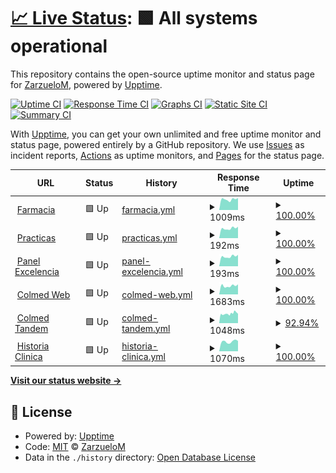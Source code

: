 # [📈 Live Status](https://ZarzueloM.github.io/status): <!--live status--> **🟩 All systems operational**

This repository contains the open-source uptime monitor and status page for [ZarzueloM](https://ZarzueloM.github.io/status), powered by [Upptime](https://github.com/upptime/upptime).

[![Uptime CI](https://github.com/ZarzueloM/status/workflows/Uptime%20CI/badge.svg)](https://github.com/ZarzueloM/status/actions?query=workflow%3A%22Uptime+CI%22)
[![Response Time CI](https://github.com/ZarzueloM/status/workflows/Response%20Time%20CI/badge.svg)](https://github.com/ZarzueloM/status/actions?query=workflow%3A%22Response+Time+CI%22)
[![Graphs CI](https://github.com/ZarzueloM/status/workflows/Graphs%20CI/badge.svg)](https://github.com/ZarzueloM/status/actions?query=workflow%3A%22Graphs+CI%22)
[![Static Site CI](https://github.com/ZarzueloM/status/workflows/Static%20Site%20CI/badge.svg)](https://github.com/ZarzueloM/status/actions?query=workflow%3A%22Static+Site+CI%22)
[![Summary CI](https://github.com/ZarzueloM/status/workflows/Summary%20CI/badge.svg)](https://github.com/ZarzueloM/status/actions?query=workflow%3A%22Summary+CI%22)

With [Upptime](https://upptime.js.org), you can get your own unlimited and free uptime monitor and status page, powered entirely by a GitHub repository. We use [Issues](https://github.com/ZarzueloM/status/issues) as incident reports, [Actions](https://github.com/ZarzueloM/status/actions) as uptime monitors, and [Pages](https://ZarzueloM.github.io/status) for the status page.

<!--start: status pages-->
<!-- This summary is generated by Upptime (https://github.com/upptime/upptime) -->
<!-- Do not edit this manually, your changes will be overwritten -->
<!-- prettier-ignore -->
| URL | Status | History | Response Time | Uptime |
| --- | ------ | ------- | ------------- | ------ |
| <img alt="" src="https://icons.duckduckgo.com/ip3/excelencia.myqnapcloud.com.ico" height="13"> [Farmacia](http://excelencia.myqnapcloud.com:3002/ColmedFcia/ValidarNew.aspx) | 🟩 Up | [farmacia.yml](https://github.com/ZarzueloM/status/commits/HEAD/history/farmacia.yml) | <details><summary><img alt="Response time graph" src="./graphs/farmacia/response-time-week.png" height="20"> 1009ms</summary><br><a href="https://status.colmedsanjuan.com.ar/history/farmacia"><img alt="Response time 939" src="https://img.shields.io/endpoint?url=https%3A%2F%2Fraw.githubusercontent.com%2FZarzueloM%2Fstatus%2FHEAD%2Fapi%2Ffarmacia%2Fresponse-time.json"></a><br><a href="https://status.colmedsanjuan.com.ar/history/farmacia"><img alt="24-hour response time 1137" src="https://img.shields.io/endpoint?url=https%3A%2F%2Fraw.githubusercontent.com%2FZarzueloM%2Fstatus%2FHEAD%2Fapi%2Ffarmacia%2Fresponse-time-day.json"></a><br><a href="https://status.colmedsanjuan.com.ar/history/farmacia"><img alt="7-day response time 1009" src="https://img.shields.io/endpoint?url=https%3A%2F%2Fraw.githubusercontent.com%2FZarzueloM%2Fstatus%2FHEAD%2Fapi%2Ffarmacia%2Fresponse-time-week.json"></a><br><a href="https://status.colmedsanjuan.com.ar/history/farmacia"><img alt="30-day response time 1070" src="https://img.shields.io/endpoint?url=https%3A%2F%2Fraw.githubusercontent.com%2FZarzueloM%2Fstatus%2FHEAD%2Fapi%2Ffarmacia%2Fresponse-time-month.json"></a><br><a href="https://status.colmedsanjuan.com.ar/history/farmacia"><img alt="1-year response time 903" src="https://img.shields.io/endpoint?url=https%3A%2F%2Fraw.githubusercontent.com%2FZarzueloM%2Fstatus%2FHEAD%2Fapi%2Ffarmacia%2Fresponse-time-year.json"></a></details> | <details><summary><a href="https://status.colmedsanjuan.com.ar/history/farmacia">100.00%</a></summary><a href="https://status.colmedsanjuan.com.ar/history/farmacia"><img alt="All-time uptime 98.32%" src="https://img.shields.io/endpoint?url=https%3A%2F%2Fraw.githubusercontent.com%2FZarzueloM%2Fstatus%2FHEAD%2Fapi%2Ffarmacia%2Fuptime.json"></a><br><a href="https://status.colmedsanjuan.com.ar/history/farmacia"><img alt="24-hour uptime 100.00%" src="https://img.shields.io/endpoint?url=https%3A%2F%2Fraw.githubusercontent.com%2FZarzueloM%2Fstatus%2FHEAD%2Fapi%2Ffarmacia%2Fuptime-day.json"></a><br><a href="https://status.colmedsanjuan.com.ar/history/farmacia"><img alt="7-day uptime 100.00%" src="https://img.shields.io/endpoint?url=https%3A%2F%2Fraw.githubusercontent.com%2FZarzueloM%2Fstatus%2FHEAD%2Fapi%2Ffarmacia%2Fuptime-week.json"></a><br><a href="https://status.colmedsanjuan.com.ar/history/farmacia"><img alt="30-day uptime 97.83%" src="https://img.shields.io/endpoint?url=https%3A%2F%2Fraw.githubusercontent.com%2FZarzueloM%2Fstatus%2FHEAD%2Fapi%2Ffarmacia%2Fuptime-month.json"></a><br><a href="https://status.colmedsanjuan.com.ar/history/farmacia"><img alt="1-year uptime 97.46%" src="https://img.shields.io/endpoint?url=https%3A%2F%2Fraw.githubusercontent.com%2FZarzueloM%2Fstatus%2FHEAD%2Fapi%2Ffarmacia%2Fuptime-year.json"></a></details>
| <img alt="" src="https://icons.duckduckgo.com/ip3/excelencia.myqnapcloud.com.ico" height="13"> [Practicas](http://excelencia.myqnapcloud.com:3002/Colmedpracticas/Login.aspx) | 🟩 Up | [practicas.yml](https://github.com/ZarzueloM/status/commits/HEAD/history/practicas.yml) | <details><summary><img alt="Response time graph" src="./graphs/practicas/response-time-week.png" height="20"> 192ms</summary><br><a href="https://status.colmedsanjuan.com.ar/history/practicas"><img alt="Response time 289" src="https://img.shields.io/endpoint?url=https%3A%2F%2Fraw.githubusercontent.com%2FZarzueloM%2Fstatus%2FHEAD%2Fapi%2Fpracticas%2Fresponse-time.json"></a><br><a href="https://status.colmedsanjuan.com.ar/history/practicas"><img alt="24-hour response time 225" src="https://img.shields.io/endpoint?url=https%3A%2F%2Fraw.githubusercontent.com%2FZarzueloM%2Fstatus%2FHEAD%2Fapi%2Fpracticas%2Fresponse-time-day.json"></a><br><a href="https://status.colmedsanjuan.com.ar/history/practicas"><img alt="7-day response time 192" src="https://img.shields.io/endpoint?url=https%3A%2F%2Fraw.githubusercontent.com%2FZarzueloM%2Fstatus%2FHEAD%2Fapi%2Fpracticas%2Fresponse-time-week.json"></a><br><a href="https://status.colmedsanjuan.com.ar/history/practicas"><img alt="30-day response time 205" src="https://img.shields.io/endpoint?url=https%3A%2F%2Fraw.githubusercontent.com%2FZarzueloM%2Fstatus%2FHEAD%2Fapi%2Fpracticas%2Fresponse-time-month.json"></a><br><a href="https://status.colmedsanjuan.com.ar/history/practicas"><img alt="1-year response time 238" src="https://img.shields.io/endpoint?url=https%3A%2F%2Fraw.githubusercontent.com%2FZarzueloM%2Fstatus%2FHEAD%2Fapi%2Fpracticas%2Fresponse-time-year.json"></a></details> | <details><summary><a href="https://status.colmedsanjuan.com.ar/history/practicas">100.00%</a></summary><a href="https://status.colmedsanjuan.com.ar/history/practicas"><img alt="All-time uptime 98.54%" src="https://img.shields.io/endpoint?url=https%3A%2F%2Fraw.githubusercontent.com%2FZarzueloM%2Fstatus%2FHEAD%2Fapi%2Fpracticas%2Fuptime.json"></a><br><a href="https://status.colmedsanjuan.com.ar/history/practicas"><img alt="24-hour uptime 100.00%" src="https://img.shields.io/endpoint?url=https%3A%2F%2Fraw.githubusercontent.com%2FZarzueloM%2Fstatus%2FHEAD%2Fapi%2Fpracticas%2Fuptime-day.json"></a><br><a href="https://status.colmedsanjuan.com.ar/history/practicas"><img alt="7-day uptime 100.00%" src="https://img.shields.io/endpoint?url=https%3A%2F%2Fraw.githubusercontent.com%2FZarzueloM%2Fstatus%2FHEAD%2Fapi%2Fpracticas%2Fuptime-week.json"></a><br><a href="https://status.colmedsanjuan.com.ar/history/practicas"><img alt="30-day uptime 97.84%" src="https://img.shields.io/endpoint?url=https%3A%2F%2Fraw.githubusercontent.com%2FZarzueloM%2Fstatus%2FHEAD%2Fapi%2Fpracticas%2Fuptime-month.json"></a><br><a href="https://status.colmedsanjuan.com.ar/history/practicas"><img alt="1-year uptime 97.83%" src="https://img.shields.io/endpoint?url=https%3A%2F%2Fraw.githubusercontent.com%2FZarzueloM%2Fstatus%2FHEAD%2Fapi%2Fpracticas%2Fuptime-year.json"></a></details>
| <img alt="" src="https://icons.duckduckgo.com/ip3/excelencia.myqnapcloud.com.ico" height="13"> [Panel Excelencia](http://excelencia.myqnapcloud.com:3002/PaneldeValidacion/Login.Aspx) | 🟩 Up | [panel-excelencia.yml](https://github.com/ZarzueloM/status/commits/HEAD/history/panel-excelencia.yml) | <details><summary><img alt="Response time graph" src="./graphs/panel-excelencia/response-time-week.png" height="20"> 193ms</summary><br><a href="https://status.colmedsanjuan.com.ar/history/panel-excelencia"><img alt="Response time 403" src="https://img.shields.io/endpoint?url=https%3A%2F%2Fraw.githubusercontent.com%2FZarzueloM%2Fstatus%2FHEAD%2Fapi%2Fpanel-excelencia%2Fresponse-time.json"></a><br><a href="https://status.colmedsanjuan.com.ar/history/panel-excelencia"><img alt="24-hour response time 225" src="https://img.shields.io/endpoint?url=https%3A%2F%2Fraw.githubusercontent.com%2FZarzueloM%2Fstatus%2FHEAD%2Fapi%2Fpanel-excelencia%2Fresponse-time-day.json"></a><br><a href="https://status.colmedsanjuan.com.ar/history/panel-excelencia"><img alt="7-day response time 193" src="https://img.shields.io/endpoint?url=https%3A%2F%2Fraw.githubusercontent.com%2FZarzueloM%2Fstatus%2FHEAD%2Fapi%2Fpanel-excelencia%2Fresponse-time-week.json"></a><br><a href="https://status.colmedsanjuan.com.ar/history/panel-excelencia"><img alt="30-day response time 229" src="https://img.shields.io/endpoint?url=https%3A%2F%2Fraw.githubusercontent.com%2FZarzueloM%2Fstatus%2FHEAD%2Fapi%2Fpanel-excelencia%2Fresponse-time-month.json"></a><br><a href="https://status.colmedsanjuan.com.ar/history/panel-excelencia"><img alt="1-year response time 371" src="https://img.shields.io/endpoint?url=https%3A%2F%2Fraw.githubusercontent.com%2FZarzueloM%2Fstatus%2FHEAD%2Fapi%2Fpanel-excelencia%2Fresponse-time-year.json"></a></details> | <details><summary><a href="https://status.colmedsanjuan.com.ar/history/panel-excelencia">100.00%</a></summary><a href="https://status.colmedsanjuan.com.ar/history/panel-excelencia"><img alt="All-time uptime 98.48%" src="https://img.shields.io/endpoint?url=https%3A%2F%2Fraw.githubusercontent.com%2FZarzueloM%2Fstatus%2FHEAD%2Fapi%2Fpanel-excelencia%2Fuptime.json"></a><br><a href="https://status.colmedsanjuan.com.ar/history/panel-excelencia"><img alt="24-hour uptime 100.00%" src="https://img.shields.io/endpoint?url=https%3A%2F%2Fraw.githubusercontent.com%2FZarzueloM%2Fstatus%2FHEAD%2Fapi%2Fpanel-excelencia%2Fuptime-day.json"></a><br><a href="https://status.colmedsanjuan.com.ar/history/panel-excelencia"><img alt="7-day uptime 100.00%" src="https://img.shields.io/endpoint?url=https%3A%2F%2Fraw.githubusercontent.com%2FZarzueloM%2Fstatus%2FHEAD%2Fapi%2Fpanel-excelencia%2Fuptime-week.json"></a><br><a href="https://status.colmedsanjuan.com.ar/history/panel-excelencia"><img alt="30-day uptime 97.84%" src="https://img.shields.io/endpoint?url=https%3A%2F%2Fraw.githubusercontent.com%2FZarzueloM%2Fstatus%2FHEAD%2Fapi%2Fpanel-excelencia%2Fuptime-month.json"></a><br><a href="https://status.colmedsanjuan.com.ar/history/panel-excelencia"><img alt="1-year uptime 97.60%" src="https://img.shields.io/endpoint?url=https%3A%2F%2Fraw.githubusercontent.com%2FZarzueloM%2Fstatus%2FHEAD%2Fapi%2Fpanel-excelencia%2Fuptime-year.json"></a></details>
| <img alt="" src="https://www.colmedsanjuan.com.ar/intranet/favicon.ico" height="13"> [Colmed Web](https://www.colmedsanjuan.com.ar) | 🟩 Up | [colmed-web.yml](https://github.com/ZarzueloM/status/commits/HEAD/history/colmed-web.yml) | <details><summary><img alt="Response time graph" src="./graphs/colmed-web/response-time-week.png" height="20"> 1683ms</summary><br><a href="https://status.colmedsanjuan.com.ar/history/colmed-web"><img alt="Response time 1629" src="https://img.shields.io/endpoint?url=https%3A%2F%2Fraw.githubusercontent.com%2FZarzueloM%2Fstatus%2FHEAD%2Fapi%2Fcolmed-web%2Fresponse-time.json"></a><br><a href="https://status.colmedsanjuan.com.ar/history/colmed-web"><img alt="24-hour response time 1973" src="https://img.shields.io/endpoint?url=https%3A%2F%2Fraw.githubusercontent.com%2FZarzueloM%2Fstatus%2FHEAD%2Fapi%2Fcolmed-web%2Fresponse-time-day.json"></a><br><a href="https://status.colmedsanjuan.com.ar/history/colmed-web"><img alt="7-day response time 1683" src="https://img.shields.io/endpoint?url=https%3A%2F%2Fraw.githubusercontent.com%2FZarzueloM%2Fstatus%2FHEAD%2Fapi%2Fcolmed-web%2Fresponse-time-week.json"></a><br><a href="https://status.colmedsanjuan.com.ar/history/colmed-web"><img alt="30-day response time 2181" src="https://img.shields.io/endpoint?url=https%3A%2F%2Fraw.githubusercontent.com%2FZarzueloM%2Fstatus%2FHEAD%2Fapi%2Fcolmed-web%2Fresponse-time-month.json"></a><br><a href="https://status.colmedsanjuan.com.ar/history/colmed-web"><img alt="1-year response time 1699" src="https://img.shields.io/endpoint?url=https%3A%2F%2Fraw.githubusercontent.com%2FZarzueloM%2Fstatus%2FHEAD%2Fapi%2Fcolmed-web%2Fresponse-time-year.json"></a></details> | <details><summary><a href="https://status.colmedsanjuan.com.ar/history/colmed-web">100.00%</a></summary><a href="https://status.colmedsanjuan.com.ar/history/colmed-web"><img alt="All-time uptime 99.88%" src="https://img.shields.io/endpoint?url=https%3A%2F%2Fraw.githubusercontent.com%2FZarzueloM%2Fstatus%2FHEAD%2Fapi%2Fcolmed-web%2Fuptime.json"></a><br><a href="https://status.colmedsanjuan.com.ar/history/colmed-web"><img alt="24-hour uptime 100.00%" src="https://img.shields.io/endpoint?url=https%3A%2F%2Fraw.githubusercontent.com%2FZarzueloM%2Fstatus%2FHEAD%2Fapi%2Fcolmed-web%2Fuptime-day.json"></a><br><a href="https://status.colmedsanjuan.com.ar/history/colmed-web"><img alt="7-day uptime 100.00%" src="https://img.shields.io/endpoint?url=https%3A%2F%2Fraw.githubusercontent.com%2FZarzueloM%2Fstatus%2FHEAD%2Fapi%2Fcolmed-web%2Fuptime-week.json"></a><br><a href="https://status.colmedsanjuan.com.ar/history/colmed-web"><img alt="30-day uptime 99.59%" src="https://img.shields.io/endpoint?url=https%3A%2F%2Fraw.githubusercontent.com%2FZarzueloM%2Fstatus%2FHEAD%2Fapi%2Fcolmed-web%2Fuptime-month.json"></a><br><a href="https://status.colmedsanjuan.com.ar/history/colmed-web"><img alt="1-year uptime 99.81%" src="https://img.shields.io/endpoint?url=https%3A%2F%2Fraw.githubusercontent.com%2FZarzueloM%2Fstatus%2FHEAD%2Fapi%2Fcolmed-web%2Fuptime-year.json"></a></details>
| <img alt="" src="https://icons.duckduckgo.com/ip3/colmed.tandemdigital.net.ico" height="13"> [Colmed Tandem](https://colmed.tandemdigital.net) | 🟩 Up | [colmed-tandem.yml](https://github.com/ZarzueloM/status/commits/HEAD/history/colmed-tandem.yml) | <details><summary><img alt="Response time graph" src="./graphs/colmed-tandem/response-time-week.png" height="20"> 1048ms</summary><br><a href="https://status.colmedsanjuan.com.ar/history/colmed-tandem"><img alt="Response time 1158" src="https://img.shields.io/endpoint?url=https%3A%2F%2Fraw.githubusercontent.com%2FZarzueloM%2Fstatus%2FHEAD%2Fapi%2Fcolmed-tandem%2Fresponse-time.json"></a><br><a href="https://status.colmedsanjuan.com.ar/history/colmed-tandem"><img alt="24-hour response time 1036" src="https://img.shields.io/endpoint?url=https%3A%2F%2Fraw.githubusercontent.com%2FZarzueloM%2Fstatus%2FHEAD%2Fapi%2Fcolmed-tandem%2Fresponse-time-day.json"></a><br><a href="https://status.colmedsanjuan.com.ar/history/colmed-tandem"><img alt="7-day response time 1048" src="https://img.shields.io/endpoint?url=https%3A%2F%2Fraw.githubusercontent.com%2FZarzueloM%2Fstatus%2FHEAD%2Fapi%2Fcolmed-tandem%2Fresponse-time-week.json"></a><br><a href="https://status.colmedsanjuan.com.ar/history/colmed-tandem"><img alt="30-day response time 1180" src="https://img.shields.io/endpoint?url=https%3A%2F%2Fraw.githubusercontent.com%2FZarzueloM%2Fstatus%2FHEAD%2Fapi%2Fcolmed-tandem%2Fresponse-time-month.json"></a><br><a href="https://status.colmedsanjuan.com.ar/history/colmed-tandem"><img alt="1-year response time 1158" src="https://img.shields.io/endpoint?url=https%3A%2F%2Fraw.githubusercontent.com%2FZarzueloM%2Fstatus%2FHEAD%2Fapi%2Fcolmed-tandem%2Fresponse-time-year.json"></a></details> | <details><summary><a href="https://status.colmedsanjuan.com.ar/history/colmed-tandem">92.94%</a></summary><a href="https://status.colmedsanjuan.com.ar/history/colmed-tandem"><img alt="All-time uptime 92.29%" src="https://img.shields.io/endpoint?url=https%3A%2F%2Fraw.githubusercontent.com%2FZarzueloM%2Fstatus%2FHEAD%2Fapi%2Fcolmed-tandem%2Fuptime.json"></a><br><a href="https://status.colmedsanjuan.com.ar/history/colmed-tandem"><img alt="24-hour uptime 100.00%" src="https://img.shields.io/endpoint?url=https%3A%2F%2Fraw.githubusercontent.com%2FZarzueloM%2Fstatus%2FHEAD%2Fapi%2Fcolmed-tandem%2Fuptime-day.json"></a><br><a href="https://status.colmedsanjuan.com.ar/history/colmed-tandem"><img alt="7-day uptime 92.94%" src="https://img.shields.io/endpoint?url=https%3A%2F%2Fraw.githubusercontent.com%2FZarzueloM%2Fstatus%2FHEAD%2Fapi%2Fcolmed-tandem%2Fuptime-week.json"></a><br><a href="https://status.colmedsanjuan.com.ar/history/colmed-tandem"><img alt="30-day uptime 96.50%" src="https://img.shields.io/endpoint?url=https%3A%2F%2Fraw.githubusercontent.com%2FZarzueloM%2Fstatus%2FHEAD%2Fapi%2Fcolmed-tandem%2Fuptime-month.json"></a><br><a href="https://status.colmedsanjuan.com.ar/history/colmed-tandem"><img alt="1-year uptime 92.29%" src="https://img.shields.io/endpoint?url=https%3A%2F%2Fraw.githubusercontent.com%2FZarzueloM%2Fstatus%2FHEAD%2Fapi%2Fcolmed-tandem%2Fuptime-year.json"></a></details>
| <img alt="" src="https://icons.duckduckgo.com/ip3/excelenciadigital.online.ico" height="13"> [Historia Clinica](https://excelenciadigital.online/hcweb/Login.aspx) | 🟩 Up | [historia-clinica.yml](https://github.com/ZarzueloM/status/commits/HEAD/history/historia-clinica.yml) | <details><summary><img alt="Response time graph" src="./graphs/historia-clinica/response-time-week.png" height="20"> 1070ms</summary><br><a href="https://status.colmedsanjuan.com.ar/history/historia-clinica"><img alt="Response time 4581" src="https://img.shields.io/endpoint?url=https%3A%2F%2Fraw.githubusercontent.com%2FZarzueloM%2Fstatus%2FHEAD%2Fapi%2Fhistoria-clinica%2Fresponse-time.json"></a><br><a href="https://status.colmedsanjuan.com.ar/history/historia-clinica"><img alt="24-hour response time 1130" src="https://img.shields.io/endpoint?url=https%3A%2F%2Fraw.githubusercontent.com%2FZarzueloM%2Fstatus%2FHEAD%2Fapi%2Fhistoria-clinica%2Fresponse-time-day.json"></a><br><a href="https://status.colmedsanjuan.com.ar/history/historia-clinica"><img alt="7-day response time 1070" src="https://img.shields.io/endpoint?url=https%3A%2F%2Fraw.githubusercontent.com%2FZarzueloM%2Fstatus%2FHEAD%2Fapi%2Fhistoria-clinica%2Fresponse-time-week.json"></a><br><a href="https://status.colmedsanjuan.com.ar/history/historia-clinica"><img alt="30-day response time 1148" src="https://img.shields.io/endpoint?url=https%3A%2F%2Fraw.githubusercontent.com%2FZarzueloM%2Fstatus%2FHEAD%2Fapi%2Fhistoria-clinica%2Fresponse-time-month.json"></a><br><a href="https://status.colmedsanjuan.com.ar/history/historia-clinica"><img alt="1-year response time 4581" src="https://img.shields.io/endpoint?url=https%3A%2F%2Fraw.githubusercontent.com%2FZarzueloM%2Fstatus%2FHEAD%2Fapi%2Fhistoria-clinica%2Fresponse-time-year.json"></a></details> | <details><summary><a href="https://status.colmedsanjuan.com.ar/history/historia-clinica">100.00%</a></summary><a href="https://status.colmedsanjuan.com.ar/history/historia-clinica"><img alt="All-time uptime 99.07%" src="https://img.shields.io/endpoint?url=https%3A%2F%2Fraw.githubusercontent.com%2FZarzueloM%2Fstatus%2FHEAD%2Fapi%2Fhistoria-clinica%2Fuptime.json"></a><br><a href="https://status.colmedsanjuan.com.ar/history/historia-clinica"><img alt="24-hour uptime 100.00%" src="https://img.shields.io/endpoint?url=https%3A%2F%2Fraw.githubusercontent.com%2FZarzueloM%2Fstatus%2FHEAD%2Fapi%2Fhistoria-clinica%2Fuptime-day.json"></a><br><a href="https://status.colmedsanjuan.com.ar/history/historia-clinica"><img alt="7-day uptime 100.00%" src="https://img.shields.io/endpoint?url=https%3A%2F%2Fraw.githubusercontent.com%2FZarzueloM%2Fstatus%2FHEAD%2Fapi%2Fhistoria-clinica%2Fuptime-week.json"></a><br><a href="https://status.colmedsanjuan.com.ar/history/historia-clinica"><img alt="30-day uptime 99.53%" src="https://img.shields.io/endpoint?url=https%3A%2F%2Fraw.githubusercontent.com%2FZarzueloM%2Fstatus%2FHEAD%2Fapi%2Fhistoria-clinica%2Fuptime-month.json"></a><br><a href="https://status.colmedsanjuan.com.ar/history/historia-clinica"><img alt="1-year uptime 99.07%" src="https://img.shields.io/endpoint?url=https%3A%2F%2Fraw.githubusercontent.com%2FZarzueloM%2Fstatus%2FHEAD%2Fapi%2Fhistoria-clinica%2Fuptime-year.json"></a></details>

<!--end: status pages-->

[**Visit our status website →**](https://ZarzueloM.github.io/status)

## 📄 License

- Powered by: [Upptime](https://github.com/upptime/upptime)
- Code: [MIT](./LICENSE) © [ZarzueloM](https://ZarzueloM.github.io/status)
- Data in the `./history` directory: [Open Database License](https://opendatacommons.org/licenses/odbl/1-0/)
